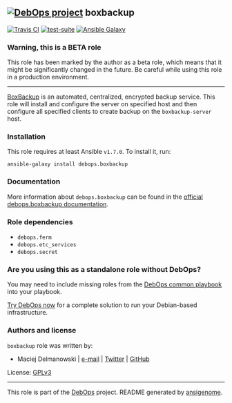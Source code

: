 ## [![DebOps project](http://debops.org/images/debops-small.png)](http://debops.org) boxbackup

[![Travis CI](http://img.shields.io/travis/debops/ansible-boxbackup.svg?style=flat)](http://travis-ci.org/debops/ansible-boxbackup) [![test-suite](http://img.shields.io/badge/test--suite-ansible--boxbackup-blue.svg?style=flat)](https://github.com/debops/test-suite/tree/master/ansible-boxbackup/)  [![Ansible Galaxy](http://img.shields.io/badge/galaxy-debops.boxbackup-660198.svg?style=flat)](https://galaxy.ansible.com/list#/roles/1555)
### Warning, this is a BETA role

This role has been marked by the author as a beta role, which means that it
might be significantly changed in the future. Be careful while using this role
in a production environment.

***

[BoxBackup](http://boxbackup.org/) is an automated, centralized, encrypted
backup service. This role will install and configure the server on
specified host and then configure all specified clients to create backup on
the `boxbackup-server` host.

### Installation

This role requires at least Ansible `v1.7.0`. To install it, run:

    ansible-galaxy install debops.boxbackup

### Documentation

More information about `debops.boxbackup` can be found in the
[official debops.boxbackup documentation](http://docs.debops.org/en/latest/ansible/roles/debops.boxbackup.html).


### Role dependencies

- `debops.ferm`
- `debops.etc_services`
- `debops.secret`

### Are you using this as a standalone role without DebOps?

You may need to include missing roles from the [DebOps common
playbook](https://github.com/debops/debops-playbooks/blob/master/playbooks/common.yml)
into your playbook.

[Try DebOps now](https://github.com/debops/debops) for a complete solution to run your Debian-based infrastructure.





### Authors and license

`boxbackup` role was written by:
- Maciej Delmanowski | [e-mail](mailto:drybjed@gmail.com) | [Twitter](https://twitter.com/drybjed) | [GitHub](https://github.com/drybjed)

License: [GPLv3](https://tldrlegal.com/license/gnu-general-public-license-v3-%28gpl-3%29)

***

This role is part of the [DebOps](http://debops.org/) project. README generated by [ansigenome](https://github.com/nickjj/ansigenome/).
